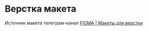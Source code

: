 # Верстка макета
Источник макета телеграм-канал [FIGMA | Макеты для верстки](https://www.figma.com/file/KjG8dgRKEUyhXcMIAYxBSS/alivio-landing?node-id=0%3A1&t=9nprkYxh22Bn6iek-0)
